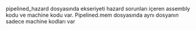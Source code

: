 pipelined_hazard dosyasında ekseriyeti hazard sorunları içeren assembly kodu ve machine kodu var. Pipelined.mem dosyasında aynı dosyanın sadece machine kodları var